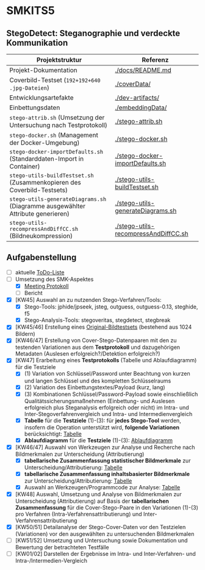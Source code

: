 # SMKITS5
## StegoDetect: Steganographie und verdeckte Kommunikation
| Projektstruktur | Referenz |
| --- | --- |
| Projekt-Dokumentation | [./docs/README.md](./docs/README.md) |
| Coverbild-Testset (`192+192+640 .jpg-Dateien`) | [./coverData/](./coverData/) |
| Entwicklungsartefakte | [./dev-artifacts/](./dev-artifacts/) |
| Einbettungsdaten | [./embeddingData/](./embeddingData/) |
| `stego-attrib.sh` (Umsetzung der Untersuchung nach Testprotokoll) | [./stego-attrib.sh](./stego-attrib.sh) |
| `stego-docker.sh` (Management der Docker-Umgebung) | [./stego-docker.sh](./stego-docker.sh) |
| `stego-docker-importDefaults.sh` (Standarddaten-Import in Container) | [./stego-docker-importDefaults.sh](./stego-docker-importDefaults.sh) |
| `stego-utils-buildTestset.sh` (Zusammenkopieren des Coverbild-Testsets) | [./stego-utils-buildTestset.sh](./stego-utils-buildTestset.sh) |
| `stego-utils-generateDiagrams.sh` (Diagramme ausgewählter Attribute generieren) | [./stego-utils-generateDiagrams.sh](./stego-utils-generateDiagrams.sh) |
| `stego-utils-recompressAndDiffCC.sh` (Bildneukompression) | [./stego-utils-recompressAndDiffCC.sh](./stego-utils-recompressAndDiffCC.sh) |
## Aufgabenstellung
- [ ] aktuelle [ToDo-Liste](./docs/todo.md)
- [ ] Umsetzung des SMK-Aspektes
  - [X] [Meeting Protokoll](./docs/meetings.md)
  - [ ] Bericht
- [X] [KW45] Auswahl an zu nutzenden Stego-Verfahren/Tools:
  - [X] Stego-Tools: jphide/jpseek, jsteg, outguess, outguess-0.13, steghide, f5
  - [X] Stego-Analysis-Tools: stegoveritas, stegdetect, stegbreak
- [X] [KW45/46] Erstellung eines [Original-Bildtestsets](./coverData) (bestehend aus 1024 Bildern)
- [X] [KW46/47] Erstellung von Cover-Stego-Datenpaaren mit den zu testenden Variationen aus dem **Testprotokoll** und dazugehörigen Metadaten (Auslesen erfolgreich?/Detektion erfolgreich?)
- [X] [KW47] Erarbeitung eines **Testprotokolls** (Tabelle und Ablaufdiagramm) für die Testziele
  - [X] (1) Variation von Schlüssel/Password unter Beachtung von kurzen und langen Schlüssel und des kompletten Schlüsselraums
  - [X] (2) Variation des Einbettungstextes/Payload (kurz, lang)
  - [X] (3) Kombinationen Schlüssel/Password-Payload sowie einschließlich Qualitätssicherungsmaßnehmen (Einbettung- und Auslesen erfolgreich plus Steganalysis erfolgreich oder nicht) im Intra- und Inter-Stegoverfahrenvergleich und Intra- und Intermedienvergleich 
  - [X] **Tabelle** für die **Testziele** (1)-(3): für **jedes Stego-Tool** werden, insofern die Operation unterstützt wird, **folgende Variationen** berücksichtigt: [Tabelle](./docs/variations.md)
  - [X] **Ablaufdiagramm** für die **Testziele** (1)-(3): [Ablaufdiagramm](./docs/flowchart.md)
- [X] [KW46/47] Auswahl von Werkzeugen zur Analyse und Recherche nach Bildmerkmalen zur Unterscheidung (Attributierung)
  - [X] **tabellarische Zusammenfassung statistischer Bildmerkmale** zur Unterscheidung/Attributierung: [Tabelle](./docs/attributes.md)
  - [X] **tabellarische Zusammenfassung inhaltsbasierter Bildmerkmale** zur Unterscheidung/Attributierung: [Tabelle](./docs/attributes.md)
  - [X] Auswahl an Werkzeugen/Programmcode zur Analyse: [Tabelle](./docs/tools.md)
- [X] [KW48] Auswahl, Umsetzung und Analyse von Bildmerkmalen zur Unterscheidung (Attributierung) auf Basis der **tabellarischen Zusammenfassung** für die Cover-Stego-Paare in den Variationen (1)-(3) pro Verfahren (Intra-Verfahrensattributierung) und Inter-Verfahrensattributierung
- [X] [KW50/51] Detailanalyse der Stego-Cover-Daten vor den Testzielen (Variationen) vor den ausgewählten zu untersuchenden Bildmerkmalen
- [ ] [KW51/52] Umsetzung und Untersuchung sowie Dokumentation und Bewertung der betrachteten Testfälle
- [ ] [KW01/02] Darstellen der Ergebnisse im Intra- und Inter-Verfahren- und Intra-/Intermedien-Vergleich 
